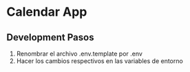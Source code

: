 # Calendar App

## Development Pasos

1. Renombrar el archivo .env.template por .env
2. Hacer los cambios respectivos en las variables de entorno